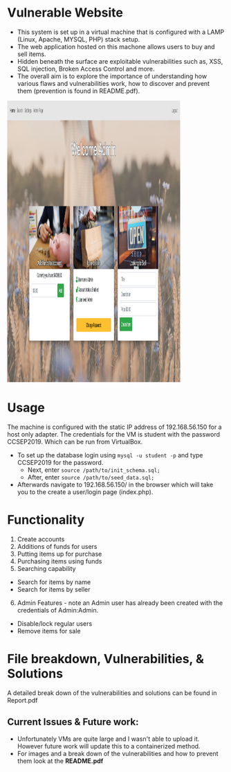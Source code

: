# Vulnerable Website

* This system is set up in a virtual machine that is configured with a LAMP (Linux, Apache, MYSQL, PHP) stack setup. 
* The web application hosted on this machone allows users to buy and sell items. 
* Hidden beneath the surface are exploitable vulnerabilities such as, XSS, SQL injection, Broken Access Control and more.
* The overall aim is to explore the importance of understanding how various flaws and vulnerabilities work, how to discover and prevent them (prevention is found in README.pdf).

<img src="./Screenshots/Welcome.png" width="400" height="650">

# Usage
The machine is configured with the static IP address of 192.168.56.150 for a host only adapter. 
The credentials for the VM is student with the password CCSEP2019. Which can be run from VirtualBox.

* To set up the database login using `mysql -u student -p` and type CCSEP2019 for the password.
    * Next, enter `source /path/to/init_schema.sql;`
    * After, enter `source /path/to/seed_data.sql;`
* Afterwards navigate to 192.168.56.150/ in the browser which will take you to the create a user/login page (index.php).

# Functionality
1. Create accounts
2. Additions of funds for users
3. Putting items up for purchase
4. Purchasing items using funds
5. Searching capability
  * Search for items by name 
  * Search for items by seller
6. Admin Features - note an Admin user has already been created with the credentials of Admin:Admin.
  * Disable/lock regular users 
  * Remove items for sale
   
# File breakdown, Vulnerabilities, & Solutions
A detailed break down of the vulnerabilities and solutions can be found in Report.pdf

## Current Issues & Future work: 
* Unfortunately VMs are quite large and I wasn't able to upload it. However future work will update this to a containerized method.
* For images and a break down of the vulnerabilities and how to prevent them look at the **README.pdf**
